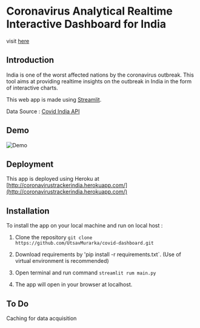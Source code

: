 # Coronavirus Analytical Realtime Interactive Dashboard for India
visit [here](http://coronavirustrackerindia.herokuapp.com/)

## Introduction

India is one of the worst affected nations by the coronavirus outbreak. 
This tool aims at providing realtime insights on the outbreak in India in the form of interactive charts.


This web app is made using [Streamlit](https://www.streamlit.io/).

Data Source : [Covid India API](https://api.covid19india.org/)


## Demo

![Demo](demo.gif)

## Deployment

This app is deployed using Heroku at [http://coronavirustrackerindia.herokuapp.com/](http://coronavirustrackerindia.herokuapp.com/)

## Installation

To install the app on your local machine and run on local host : 

1. Clone the repository `git clone https://github.com/UtsavMurarka/covid-dashboard.git`

2. Download requirements by 'pip install -r requirements.txt`. (Use of virtual environment is recommended)

3. Open terminal and run command `streamlit rum main.py`

4. The app will open in your browser at localhost.

## To Do

Caching for data acquisition
